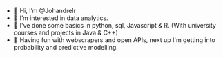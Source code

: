 - 👋 Hi, I’m @Johandrelr
- 👀 I’m interested in data analytics.
- 🌱 I've done some basics in python, sql, Javascript & R. (With university courses and projects in Java & C++)
- 🚀 Having fun with webscrapers and open APIs, next up I'm getting into probability and predictive modelling.  

<!---
Johandrelr/Johandrelr is a ✨ special ✨ repository because its `README.md` (this file) appears on your GitHub profile.
You can click the Preview link to take a look at your changes.
--->
